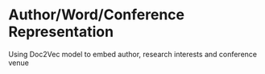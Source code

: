 # Author/Word/Conference Representation

Using Doc2Vec model to embed author, research interests and conference venue
